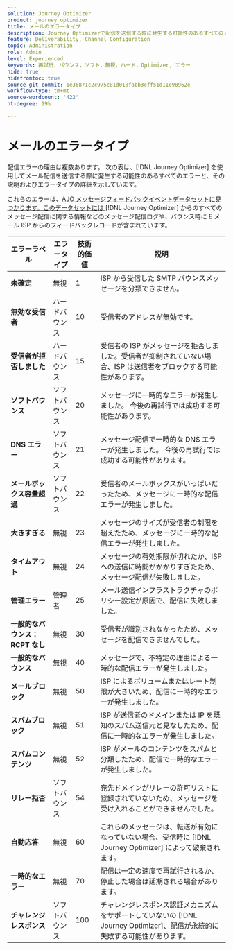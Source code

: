 ```yaml
---
solution: Journey Optimizer
product: journey optimizer
title: メールのエラータイプ
description: Journey Optimizerで配信を送信する際に発生する可能性のあるすべてのメールエラーのリストにアクセスします。
feature: Deliverability, Channel Configuration
topic: Administration
role: Admin
level: Experienced
keywords: 再試行，バウンス，ソフト，無視，ハード，Optimizer, エラー
hide: true
hidefromtoc: true
source-git-commit: 1e36871c2c975c81d018fabb3cff51d11c98962e
workflow-type: tm+mt
source-wordcount: '422'
ht-degree: 19%

---
```



# メールのエラータイプ

配信エラーの理由は複数あります。 次の表は、[!DNL Journey Optimizer] を使用してメール配信を送信する際に発生する可能性のあるすべてのエラーと、その説明およびエラータイプの詳細を示しています。

これらのエラーは、[AJO メッセージフィードバックイベントデータセットに見つかります。このデータセットには ](../data/datasets-query-examples.md#message-feedback-event-dataset) [!DNL Journey Optimizer] からのすべてのメッセージ配信に関する情報などのメッセージ配信ログや、バウンス時に E メール ISP からのフィードバックレコードが含まれています。

| エラーラベル | エラータイプ | 技術的価値 | 説明 |
| --- | --- | --- | --- |
| **未確定** | 無視 | 1 | ISP から受信した SMTP バウンスメッセージを分類できません。 |
| **無効な受信者** | ハードバウンス | 10 | 受信者のアドレスが無効です。 |
| **受信者が拒否しました** | ハードバウンス | 15 | 受信者の ISP がメッセージを拒否しました。受信者が抑制されていない場合、ISP は送信者をブロックする可能性があります。 |
| **ソフトバウンス** | ソフトバウンス | 20 | メッセージに一時的なエラーが発生しました。 今後の再試行では成功する可能性があります。 |
| **DNS エラー** | ソフトバウンス | 21 | メッセージ配信で一時的な DNS エラーが発生しました。 今後の再試行では成功する可能性があります。 |
| **メールボックス容量超過** | ソフトバウンス | 22 | 受信者のメールボックスがいっぱいだったため、メッセージに一時的な配信エラーが発生しました。 |
| **大きすぎる** | 無視 | 23 | メッセージのサイズが受信者の制限を超えたため、メッセージに一時的な配信エラーが発生しました。 |
| **タイムアウト** | 無視 | 24 | メッセージの有効期限が切れたか、ISP への送信に時間がかかりすぎたため、メッセージ配信が失敗しました。 |
| **管理エラー** | 管理者 | 25 | メール送信インフラストラクチャのポリシー設定が原因で、配信に失敗しました。 |
| **一般的なバウンス：RCPT なし** | 無視 | 30 | 受信者が識別されなかったため、メッセージを配信できませんでした。 |
| **一般的なバウンス** | 無視 | 40 | メッセージで、不特定の理由による一時的な配信エラーが発生しました。 |
| **メールブロック** | 無視 | 50 | ISP によるボリュームまたはレート制限が大きいため、配信に一時的なエラーが発生しました。 |
| **スパムブロック** | 無視 | 51 | ISP が送信者のドメインまたは IP を既知のスパム送信元と見なしたため、配信に一時的なエラーが発生しました。 |
| **スパムコンテンツ** | 無視 | 52 | ISP がメールのコンテンツをスパムと分類したため、配信で一時的なエラーが発生しました。 |
| **リレー拒否** | ソフトバウンス | 54 | 宛先ドメインがリレーの許可リストに登録されていないため、メッセージを受け入れることができませんでした。 |
| **自動応答** | 無視 | 60 | これらのメッセージは、転送が有効になっていない場合、受信時に [!DNL Journey Optimizer] によって破棄されます。 |
| **一時的なエラー** | 無視 | 70 | 配信は一定の速度で再試行されるか、停止した場合は延期される場合があります。 |
| **チャレンジレスポンス** | ソフトバウンス | 100 | チャレンジレスポンス認証メカニズムをサポートしていないの [!DNL Journey Optimizer]、配信が永続的に失敗する可能性があります。 |
